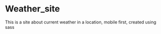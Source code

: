 # Weather_site

This is a site about current weather in a location, mobile first, created using sass
